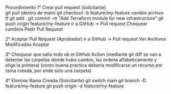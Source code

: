Procedimiento
1° Crear pull request (solicitante)  
    git pull (dentro de main)
    git checkout -b feature/my-feature
    cambio archivo tf
    git add .
    git commit -m "Add Terraform module for new infrastructure"
    git push origin feature/my-feature
    ir a GitHub -> Pull request 
        Chequear cambios
        Pedir Pull Request

2° Aceptar Pull Request (Aprobador)
    ir a GitHub -> Pull request
        Ver Archivos Modificados
        Aceptar

3° Chequear que salio todo ok el GitHub Action 
(mediante git diff se van a detectar las carpetas donde hubo cambio, las ordena alfabeticamente y elige la primera)
(como buena practica deberia modificarse un recurso por rama creada, por ende solo una carpeta)

4° Eliminar Rama Creada (Solicitante)
     git switch main
     git branch -D feature/my-feature
     git push origin -d feature/my-feature